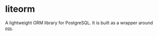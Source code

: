# liteorm

A lightweight ORM library for PostgreSQL. It is built as a wrapper around [`pgx`](https://github.com/jackc/pgx).
